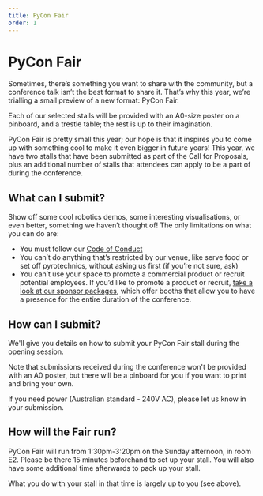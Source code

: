 ```yaml
---
title: PyCon Fair
order: 1
---
```


# PyCon Fair

Sometimes, there’s something you want to share with the community, but a conference talk isn’t the best format to share it. That’s why this year, we’re trialling a small preview of a new format: PyCon Fair.

Each of our selected stalls will be provided with an A0-size poster on a pinboard, and a trestle table; the rest is up to their imagination.

PyCon Fair is pretty small this year; our hope is that it inspires you to come up with something cool to make it even bigger in future years! This year, we have two stalls that have been submitted as part of the Call for Proposals, plus an additional number of stalls that attendees can apply to be a part of during the conference.

## What can I submit?

Show off some cool robotics demos, some interesting visualisations, or even better, something we haven’t thought of! The only limitations on what you can do are:

- You must follow our [Code of Conduct](/conduct)
- You can’t do anything that’s restricted by our venue, like serve food or set off pyrotechnics, without asking us first (if you’re not sure, ask)
- You can’t use your space to promote a commercial product or recruit potential employees. If you’d like to promote a product or recruit, [take a look at our sponsor packages](/sponsor), which offer booths that allow you to have a presence for the entire duration of the conference.

## How can I submit?

We'll give you details on how to submit your PyCon Fair stall during the opening session.

Note that submissions received during the conference won't be provided with an A0 poster, but there will be a pinboard for you if you want to print and bring your own.

If you need power (Australian standard - 240V AC), please let us know in your submission.

## How will the Fair run?

PyCon Fair will run from 1:30pm-3:20pm on the Sunday afternoon, in room E2. Please be there 15 minutes beforehand to set up your stall. You will also have some additional time afterwards to pack up your stall.

What you do with your stall in that time is largely up to you (see above).
